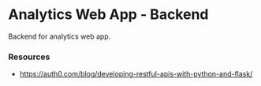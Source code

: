 # Analytics Web App - Backend
Backend for analytics web app.

### Resources
- https://auth0.com/blog/developing-restful-apis-with-python-and-flask/
